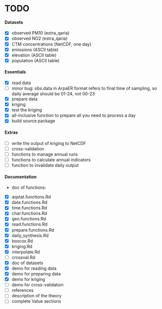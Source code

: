 TODO
====

#### Datasets

- [x] observed PM10 (estra_qaria)
- [x] observed NO2 (estra_qaria)
- [x] CTM concentrations (NetCDF, one day)
- [x] emissions (ASCII table)
- [x] elevation (ASCII table)
- [x] population (ASCII table)

#### Essentials

- [x] read data
 - [ ] minor bug: obs.data in ArpaER format refers to final time of sampling, so daily average should be 01-24, not 00-23
- [x] prepare data
- [x] kriging
- [x] test the kriging
- [x] all-inclusive function to prepare all you need to process a day
- [x] build source package

#### Extras

- [ ] write the output of kriging to NetCDF
- [ ] cross-validation
- [ ] functions to manage annual runs
- [ ] functions to calculate annual indicators
- [ ] function to invalidate daily output

#### Documentation

* doc of functions:
 - [x] aqstat.functions.Rd
 - [x] date.functions.Rd
 - [x] time.functions.Rd
 - [x] char.functions.Rd
 - [x] geo.functions.Rd
 - [x] read.functions.Rd
 - [x] prepare.functions.Rd
 - [x] daily_synthesis.Rd
 - [x] boxcox.Rd
 - [x] kriging.Rd
 - [x] interpolate.Rd
 - [ ] crossval.Rd
- [x] doc of datasets
- [x] demo for reading data
- [x] demo for preparing data
- [x] demo for kriging
- [ ] demo for cross-validation
- [ ] references
- [ ] description of the theory
- [ ] complete Value sections